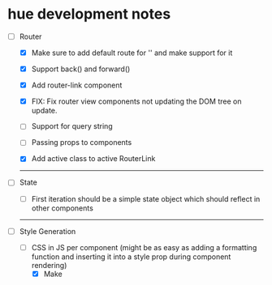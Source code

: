 # hue development notes

- [ ] Router

  - [x] Make sure to add default route for '' and make support for it
  - [x] Support back() and forward()
  - [x] Add router-link component
  - [x] FIX: Fix router view components not updating the DOM tree on update.

  - [ ] Support for query string
  - [ ] Passing props to components
  - [x] Add active class to active RouterLink

  ***

- [ ] State

  - [ ] First iteration should be a simple state object which should reflect in other components

  ***

- [ ] Style Generation

  - [ ] CSS in JS per component (might be as easy as adding a formatting function and inserting it into a style prop during component rendering)
    - [x] Make <style> component creation generic
    - [x] Add setStyle({styles}, scoped: true | false) function that takes in an object of css styles to apply
      - [x] Must be reactive - Doesn't have to be, it gets updated on re-render
      - [x] If scoped is true, create a unique classname & add a new <style> to the head. If not (default: just appent inline styling)
      - [x] Style component isn't tied to an ID, it generates all the time, fix that and this is done
      - [x] SCOPED still not implemented (returned class name should be composed of input id + generated ID)
    - [x] Support for inputting an array of objects with global styles
    - [x] Add support for :hover, after, before and child selectors. Add util function for formatting
    - [ ] Support for muliple selectors for the same style (use an array of strings)
      - [x] Array nesting for 1 level deep nested items
      - [ ] Test array nesting of array nested selectors
            ` { selector: ['.class1', '.class2'], nested: [{ selector: [h1, h2] }] }`
      - [ ] Test nesting n deep
      - [ ] Test out with :self properties
    - [ ] Rewrite css.js in typescript

  ***

- [ ] Reactivity

  - [ ] implement computed(callback: void)
  - [ ] implement watch(property: reactive, callback: void)

---

- [ ] (OUT OF SCOPE) Create a compiler, adds some boilerplate to the components

  - [ ] Test if tempalte string usage is possible
  - \*\*[ ] Rethink add auto injection of createTemplate during rendering. Components should only contain a render function which returns a string template

  - [ ] Add some unique identifier to each component to avoid duplicate behavior
  - [ ] Sanitize non-html default props and remove them when creating a DOM component
  - [ ] Slots
  - [ ] Scoped styles (see TODO in css.js:153)

  ***

- [ ] (OUT OF SCOPE) Lifecycle hooks for components
  - onCreated()
  - onUpdated()
  - beforeDestroy()

---

# Bugs

- [x] Fix global styling generating scoped components too
- [x] Currently CSS generates nested css, need to change it to stack class names / selectors
- [ ] Fix nested selectors generating .class, class-2 nested instead of .class nested, class-2 .nested
